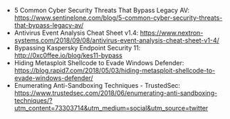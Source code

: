 - 5 Common Cyber Security Threats That Bypass Legacy AV: https://www.sentinelone.com/blog/5-common-cyber-security-threats-that-bypass-legacy-av/
- Antivirus Event Analysis Cheat Sheet v1.4: https://www.nextron-systems.com/2018/09/08/antivirus-event-analysis-cheat-sheet-v1-4/
- Bypassing Kaspersky Endpoint Security 11: http://0xc0ffee.io/blog/kes11-bypass
- Hiding Metasploit Shellcode to Evade Windows Defender: https://blog.rapid7.com/2018/05/03/hiding-metasploit-shellcode-to-evade-windows-defender/
- Enumerating Anti-Sandboxing Techniques - TrustedSec: https://www.trustedsec.com/2018/06/enumerating-anti-sandboxing-techniques/?utm_content=73303714&utm_medium=social&utm_source=twitter
